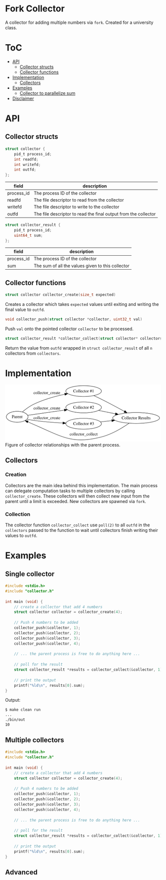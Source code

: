 # Fork Collector 

A collector for adding multiple numbers via `fork`. Created for a university class.

# ToC
- [API](#api)
    - [Collector structs](#collector-structs)
    - [Collector functions](#collector-functions)
- [Implementation](#implementation)
    - [Collectors](#collectors)
- [Examples](#examples)
    - [Collector to parallelize sum]()
- [Disclaimer](#disclaimer)

# API
## Collector structs
```c
struct collector {
    pid_t process_id;
    int readfd;
    int writefd;
    int outfd;
};
```
| field | description |
|-------|------------|
| process_id | The process ID of the collector |
| readfd     | The file descriptor to read from the collector |
| writefd | The file descriptor to write to the collector |
| outfd   | The file descriptor to read the final output from the collector |

```c
struct collector_result {
    pid_t process_id;
    uint64_t sum;
};
```
| field | description |
|-------|-------------|
| process_id | The process ID of the collector |
| sum        | The sum of all the values given to this collector |

## Collector functions
```c
struct collector collector_create(size_t expected)
```
Creates a collector which takes `expected` values until exiting and writing the final value to `outfd`.

```c
void collector_push(struct collector *collector, uint32_t val)
```
Push `val` onto the pointed collector `collector` to be processed.

```c
struct collector_result *collector_collect(struct collector* collectors, size_t n)
```
Return the value from `outfd` wrapped in `struct collector_result` of all `n` collectors from `collectors`.

# Implementation
![](static/graphviz.svg)
Figure of collector relationships with the parent process.
## Collectors

### Creation
Collectors are the main idea behind this implementation. The main process can delegate computation tasks to multiple collectors by calling `collector_create`. These collectors will then collect new input from the parent until a limit is exceeded. New collectors are spawned via `fork`.

### Collection
The collector function `collector_collect` use `poll(2)` to all `outfd` in the `collectors` passed to the function to wait until collectors finish writing their values to `outfd`. 

# Examples
## Single collector
```c
#include <stdio.h>
#include "collector.h"

int main (void) {
    // create a collector that add 4 numbers
    struct collector collector = collector_create(4); 

    // Push 4 numbers to be added
    collector_push(&collector, 1);
    collector_push(&collector, 2);
    collector_push(&collector, 3);
    collector_push(&collector, 4);

    // ... the parent process is free to do anything here ...

    // poll for the result 
    struct collector_result *results = collector_collect(&collector, 1);

    // print the output
    printf("%ld\n", results[0].sum);
}
```
Output:
```
$ make clean run
...
./bin/out
10
```

## Multiple collectors
```c
#include <stdio.h>
#include "collector.h"

int main (void) {
    // create a collector that add 4 numbers
    struct collector collector = collector_create(4); 

    // Push 4 numbers to be added
    collector_push(&collector, 1);
    collector_push(&collector, 2);
    collector_push(&collector, 3);
    collector_push(&collector, 4);

    // ... the parent process is free to do anything here ...

    // poll for the result 
    struct collector_result *results = collector_collect(&collector, 1);

    // print the output
    printf("%ld\n", results[0].sum);
}
```

## Advanced